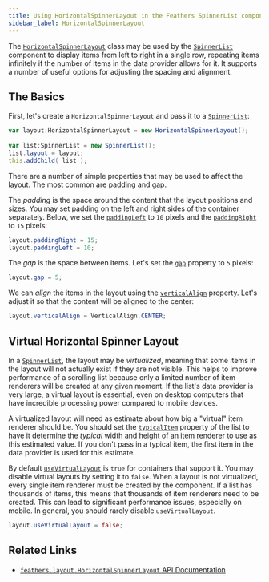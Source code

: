 ```yaml
---
title: Using HorizontalSpinnerLayout in the Feathers SpinnerList component (Starling version)
sidebar_label: HorizontalSpinnerLayout
---
```


The [`HorizontalSpinnerLayout`](/api-reference/feathers/layout/HorizontalSpinnerLayout.html) class may be used by the [`SpinnerList`](./spinner-list.md) component to display items from left to right in a single row, repeating items infinitely if the number of items in the data provider allows for it. It supports a number of useful options for adjusting the spacing and alignment.

## The Basics

First, let's create a `HorizontalSpinnerLayout` and pass it to a [`SpinnerList`](./spinner-list.md):

```actionscript
var layout:HorizontalSpinnerLayout = new HorizontalSpinnerLayout();
 
var list:SpinnerList = new SpinnerList();
list.layout = layout;
this.addChild( list );
```

There are a number of simple properties that may be used to affect the layout. The most common are padding and gap.

The _padding_ is the space around the content that the layout positions and sizes. You may set padding on the left and right sides of the container separately. Below, we set the [`paddingLeft`](/api-reference/feathers/layout/HorizontalSpinnerLayout.html#paddingLeft) to `10` pixels and the [`paddingRight`](/api-reference/feathers/layout/HorizontalSpinnerLayout.html#paddingRight) to `15` pixels:

```actionscript
layout.paddingRight = 15;
layout.paddingLeft = 10;
```

The _gap_ is the space between items. Let's set the [`gap`](/api-reference/feathers/layout/HorizontalSpinnerLayout.html#gap) property to `5` pixels:

```actionscript
layout.gap = 5;
```

We can _align_ the items in the layout using the [`verticalAlign`](/api-reference/feathers/layout/HorizontalSpinnerLayout.html#verticalAlign) property. Let's adjust it so that the content will be aligned to the center:

```actionscript
layout.verticalAlign = VerticalAlign.CENTER;
```

## Virtual Horizontal Spinner Layout

In a [`SpinnerList`](./list.md), the layout may be _virtualized_, meaning that some items in the layout will not actually exist if they are not visible. This helps to improve performance of a scrolling list because only a limited number of item renderers will be created at any given moment. If the list's data provider is very large, a virtual layout is essential, even on desktop computers that have incredible processing power compared to mobile devices.

A virtualized layout will need as estimate about how big a "virtual" item renderer should be. You should set the [`typicalItem`](/api-reference/feathers/controls/List.html#typicalItem) property of the list to have it determine the _typical_ width and height of an item renderer to use as this estimated value. If you don't pass in a typical item, the first item in the data provider is used for this estimate.

By default [`useVirtualLayout`](/api-reference/feathers/layout/HorizontalSpinnerLayout.html#useVirtualLayout) is `true` for containers that support it. You may disable virtual layouts by setting it to `false`. When a layout is not virtualized, every single item renderer must be created by the component. If a list has thousands of items, this means that thousands of item renderers need to be created. This can lead to significant performance issues, especially on mobile. In general, you should rarely disable `useVirtualLayout`.

```actionscript
layout.useVirtualLayout = false;
```

## Related Links

- [`feathers.layout.HorizontalSpinnerLayout` API Documentation](/api-reference/feathers/layout/HorizontalSpinnerLayout.html)
